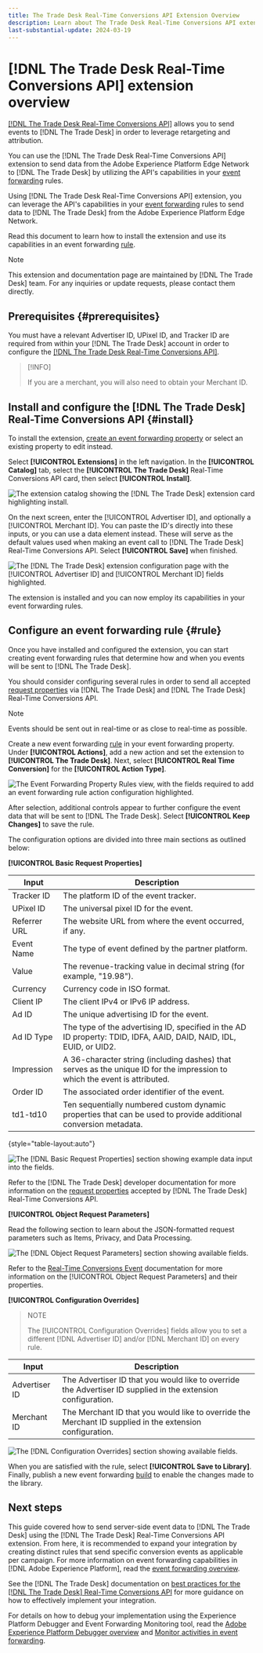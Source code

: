```yaml
---
title: The Trade Desk Real-Time Conversions API Extension Overview
description: Learn about The Trade Desk Real-Time Conversions API extension for event forwarding in Adobe Experience Platform.
last-substantial-update: 2024-03-19
---
```

# [!DNL The Trade Desk Real-Time Conversions API] extension overview

[[!DNL The Trade Desk Real-Time Conversions API]](https://partner.thetradedesk.com/v3/portal/data/doc/DataConversionEventsApi) allows you to send events to [!DNL The Trade Desk] in order to leverage retargeting and attribution.

You can use the [!DNL The Trade Desk Real-Time Conversions API] extension to send data from the Adobe Experience Platform Edge Network to [!DNL The Trade Desk] by utilizing the API's capabilities in your [event forwarding](../../../ui/event-forwarding/overview.md) rules. 

Using [!DNL The Trade Desk Real-Time Conversions API] extension, you can leverage the API's capabilities in your [event forwarding](../../../ui/event-forwarding/overview.md) rules to send data to [!DNL The Trade Desk] from the Adobe Experience Platform Edge Network. 

Read this document to learn how to install the extension and use its capabilities in an event forwarding [rule](../../../ui/managing-resources/rules.md).

>[!NOTE]
>
>This extension and documentation page are maintained by [!DNL The Trade Desk] team. For any inquiries or update requests, please contact them directly.

## Prerequisites {#prerequisites}

You must have a relevant Advertiser ID, UPixel ID, and Tracker ID are required from within your [!DNL The Trade Desk] account in order to configure the [[!DNL The Trade Desk Real-Time Conversions API]](https://partner.thetradedesk.com/v3/portal/data/doc/DataConversionEventsApi).

>[!INFO]
>
>If you are a merchant, you will also need to obtain your Merchant ID.

## Install and configure the [!DNL The Trade Desk] Real-Time Conversions API {#install}

To install the extension, [create an event forwarding property](../../../ui/event-forwarding/overview.md#properties) or select an existing property to edit instead.

Select **[!UICONTROL Extensions]** in the left navigation. In the **[!UICONTROL Catalog]** tab, select the **[!UICONTROL The Trade Desk]** Real-Time Conversions API card, then select **[!UICONTROL Install]**.

![The extension catalog showing the [!DNL The Trade Desk] extension card highlighting install.](../../../images/extensions/server/tradedesk/install-extension.png)

On the next screen, enter the [!UICONTROL Advertiser ID], and optionally a [!UICONTROL Merchant ID]. You can paste the ID's directly into these inputs, or you can use a data element instead. These will serve as the default values used when making an event call to [!DNL The Trade Desk] Real-Time Conversions API. Select **[!UICONTROL Save]** when finished.

![The [!DNL The Trade Desk] extension configuration page with the [!UICONTROL Advertiser ID] and [!UICONTROL Merchant ID] fields highlighted.](../../../images/extensions/server/tradedesk/configure-extension.png)

The extension is installed and you can now employ its capabilities in your event forwarding rules.

## Configure an event forwarding rule {#rule}

Once you have installed and configured the extension, you can start creating event forwarding rules that determine how and when you events will be sent to [!DNL The Trade Desk].

You should consider configuring several rules in order to send all accepted [request properties](https://partner.thetradedesk.com/v3/portal/data/doc/DataConversionEventsApi#properties) via [!DNL The Trade Desk] and [!DNL The Trade Desk] Real-Time Conversions API.

>[!NOTE]
>
>Events should be sent out in real-time or as close to real-time as possible.

Create a new event forwarding [rule](../../../ui/managing-resources/rules.md) in your event forwarding property. Under **[!UICONTROL Actions]**, add a new action and set the extension to **[!UICONTROL The Trade Desk]**. Next, select **[!UICONTROL Real Time Conversion]** for the **[!UICONTROL Action Type]**.

![The Event Forwarding Property Rules view, with the fields required to add an event forwarding rule action configuration highlighted.](../../../images/extensions/server/tradedesk/tradedesk-event-action.png)

After selection, additional controls appear to further configure the event data that will be sent to [!DNL The Trade Desk]. Select **[!UICONTROL Keep Changes]** to save the rule.

The configuration options are divided into three main sections as outlined below:

**[!UICONTROL Basic Request Properties]**

| Input | Description | 
| --- | --- |
| Tracker ID | The platform ID of the event tracker. |
| UPixel ID | The universal pixel ID for the event. |
| Referrer URL | The website URL from where the event occurred, if any. |
| Event Name | The type of event defined by the partner platform. |
| Value | The revenue-tracking value in decimal string (for example, "19.98"). |
| Currency | Currency code in ISO format. |
| Client IP |  The client IPv4 or IPv6 IP address. |
| Ad ID | The unique advertising ID for the event. |
| Ad ID Type | The type of the advertising ID, specified in the AD ID property: TDID, IDFA, AAID, DAID, NAID, IDL, EUID, or UID2. |
| Impression | A 36-character string (including dashes) that serves as the unique ID for the impression to which the event is attributed. |
| Order ID | The associated order identifier of the event. |
| td1-td10 | Ten sequentially numbered custom dynamic properties that can be used to provide additional conversion metadata. |

{style="table-layout:auto"}

![The [!DNL Basic Request Properties] section showing example data input into the fields.](../../../images/extensions/server/tradedesk/configure-extension-basic-request-properties.png)

Refer to the [!DNL The Trade Desk] developer documentation for more information on the [request properties](https://partner.thetradedesk.com/v3/portal/data/doc/DataConversionEventsApi#properties) accepted by [!DNL The Trade Desk] Real-Time Conversions API. 

**[!UICONTROL Object Request Parameters]**

Read the following section to learn about the JSON-formatted request parameters such as Items, Privacy, and Data Processing.

![The [!DNL Object Request Parameters] section showing available fields.](../../../images/extensions/server/tradedesk/configure-object-request-params.png)

Refer to the [Real-Time Conversions Event](https://partner.thetradedesk.com/v3/portal/data/doc/DataConversionEventsApi#properties-items) documentation for more information on the [!UICONTROL Object Request Parameters] and their properties.

**[!UICONTROL Configuration Overrides]**

>NOTE
>
>The [!UICONTROL Configuration Overrides] fields allow you to set a different [!DNL Advertiser ID] and/or [!DNL Merchant ID] on every rule.

| Input | Description | 
| --- | --- |
| Advertiser ID | The Advertiser ID that you would like to override the Advertiser ID supplied in the extension configuration. |
| Merchant ID | The Merchant ID that you would like to override the Merchant ID supplied in the extension configuration.  |

![The [!DNL Configuration Overrides] section showing available fields.](../../../images/extensions/server/tradedesk/configure-overrides.png)

When you are satisfied with the rule, select **[!UICONTROL Save to Library]**. Finally, publish a new event forwarding [build](../../../ui/publishing/builds.md) to enable the changes made to the library.

## Next steps

This guide covered how to send server-side event data to [!DNL The Trade Desk] using the [!DNL The Trade Desk] Real-Time Conversions API extension. From here, it is recommended to expand your integration by creating distinct rules that send specific conversion events as applicable per campaign. For more information on event forwarding capabilities in [!DNL Adobe Experience Platform], read the [event forwarding overview](../../../ui/event-forwarding/overview.md).

See the [!DNL The Trade Desk] documentation on [best practices for the [!DNL The Trade Desk] Real-Time Conversions API](https://www.facebook.com/business/help/308855623839366?id=818859032317965) for more guidance on how to effectively implement your integration.

For details on how to debug your implementation using the Experience Platform Debugger and Event Forwarding Monitoring tool, read the [Adobe Experience Platform Debugger overview](../../../../debugger/home.md) and [Monitor activities in event forwarding](../../../ui/event-forwarding/monitoring.md).
